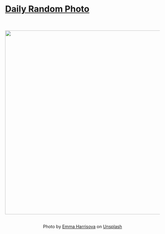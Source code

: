 # [Daily Random Photo](https://www.dailyrandomphoto.com/)

<div align="center">
  <br>
  <br>
  <a href="https://www.dailyrandomphoto.com/p/2021/2021-02-01/"><img src="https://images.unsplash.com/photo-1611530624100-5fc87c9d5baa?crop=entropy&cs=tinysrgb&fit=max&fm=jpg&ixid=MXw3NzUwOHwwfDF8cmFuZG9tfHx8fHx8fHw&ixlib=rb-1.2.1&q=80&w=1080" width="600px"></a>
  <br>
  <br>
  <p class="has-text-grey">Photo by <a href="https://unsplash.com/@emm_harri?utm_source=Daily%20Random%20Photo&amp;utm_medium=referral" target="_blank" rel="noopener noreferrer">Emma Harrisova</a> on <a href="https://unsplash.com/photos/PiHsdlKN8Sk?utm_source=Daily%20Random%20Photo&amp;utm_medium=referral" target="_blank" rel="noopener noreferrer">Unsplash</a></p>
</div>
